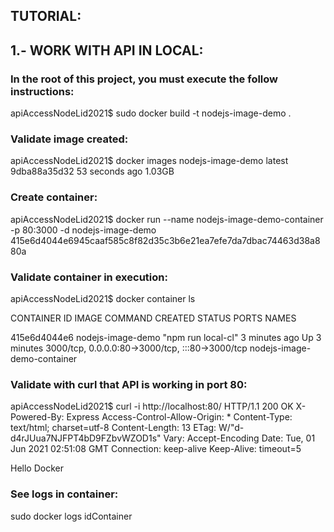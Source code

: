 
## TUTORIAL:


## 1.- WORK WITH API IN LOCAL:

### In the root of this project, you must execute the follow instructions:
apiAccessNodeLid2021$ sudo docker build -t nodejs-image-demo .


### Validate image created:
apiAccessNodeLid2021$ docker images
nodejs-image-demo            latest          9dba88a35d32   53 seconds ago   1.03GB


### Create container:
apiAccessNodeLid2021$ docker run --name nodejs-image-demo-container -p 80:3000 -d nodejs-image-demo
415e6d4044e6945caaf585c8f82d35c3b6e21ea7efe7da7dbac74463d38a880a


### Validate container in execution:
apiAccessNodeLid2021$ docker container ls

CONTAINER ID   IMAGE               COMMAND              CREATED         STATUS         PORTS                                             NAMES

415e6d4044e6   nodejs-image-demo   "npm run local-cl"   3 minutes ago   Up 3 minutes   3000/tcp, 0.0.0.0:80->3000/tcp, :::80->3000/tcp   nodejs-image-demo-container


### Validate with curl that API is working in port 80:
apiAccessNodeLid2021$ curl -i http://localhost:80/
HTTP/1.1 200 OK
X-Powered-By: Express
Access-Control-Allow-Origin: *
Content-Type: text/html; charset=utf-8
Content-Length: 13
ETag: W/"d-d4rJUua7NJFPT4bD9FZbvWZOD1s"
Vary: Accept-Encoding
Date: Tue, 01 Jun 2021 02:51:08 GMT
Connection: keep-alive
Keep-Alive: timeout=5

Hello Docker


### See logs in container:
sudo docker logs idContainer